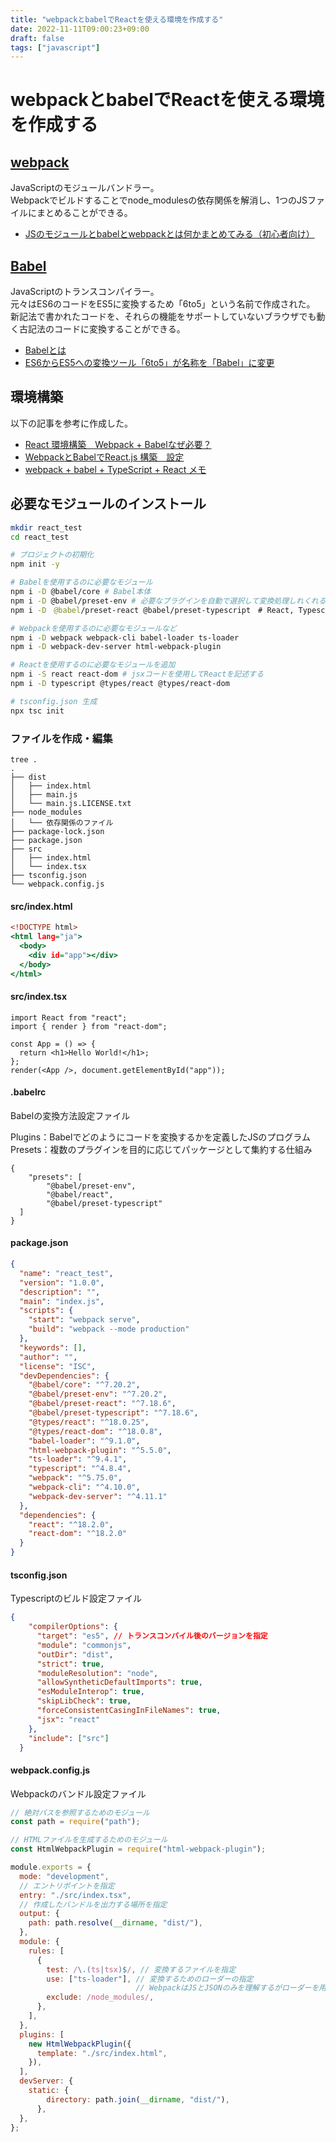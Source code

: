 ```yaml
---
title: "webpackとbabelでReactを使える環境を作成する"
date: 2022-11-11T09:00:23+09:00
draft: false
tags: ["javascript"] 
---
```

<!--more-->
# webpackとbabelでReactを使える環境を作成する
## [webpack](https://webpack.js.org)
JavaScriptのモジュールバンドラー。  
Webpackでビルドすることでnode_modulesの依存関係を解消し、1つのJSファイルにまとめることができる。
- [JSのモジュールとbabelとwebpackとは何かまとめてみる（初心者向け）](https://codezine.jp/article/detail/8500)

## [Babel](https://babeljs.io)
JavaScriptのトランスコンパイラー。  
元々はES6のコードをES5に変換するため「6to5」という名前で作成された。  
新記法で書かれたコードを、それらの機能をサポートしていないブラウザでも動く古記法のコードに変換することができる。

- [Babelとは](https://www.codegrid.net/articles/2015-babel-1/#toc-2)
- [ES6からES5への変換ツール「6to5」が名称を「Babel」に変更](https://codezine.jp/article/detail/8500)

## 環境構築
以下の記事を参考に作成した。
- [React 環境構築　Webpack + Babelなぜ必要？](https://dev-k.hatenablog.com/entry/react-webpack-hatenablog)
- [WebpackとBabelでReact.js 構築　設定](https://dev-k.hatenablog.com/entry/building-react-with-webpack-for-beginners)
- [webpack + babel + TypeScript + React メモ](https://qiita.com/tseno/items/fb53fa13004542ef1b80)

## 必要なモジュールのインストール
```.sh
mkdir react_test
cd react_test

# プロジェクトの初期化
npm init -y

# Babelを使用するのに必要なモジュール
npm i -D @babel/core # Babel本体
npm i -D @babel/preset-env # 必要なプラグインを自動で選択して変換処理しれくれるpresets
npm i -D　@babel/preset-react @babel/preset-typescript　# React, Typescript用

# Webpackを使用するのに必要なモジュールなど
npm i -D webpack webpack-cli babel-loader ts-loader
npm i -D webpack-dev-server html-webpack-plugin

# Reactを使用するのに必要なモジュールを追加
npm i -S react react-dom # jsxコードを使用してReactを記述する
npm i -D typescript @types/react @types/react-dom

# tsconfig.json 生成
npx tsc init

```

### ファイルを作成・編集
```
tree .
.
├── dist
│   ├── index.html
│   ├── main.js
│   └── main.js.LICENSE.txt
├── node_modules
│   └── 依存関係のファイル
├── package-lock.json
├── package.json
├── src
│   ├── index.html
│   └── index.tsx
├── tsconfig.json
└── webpack.config.js
```

#### src/index.html
```index.html
<!DOCTYPE html>
<html lang="ja">
  <body>
    <div id="app"></div>
  </body>
</html>

```

#### src/index.tsx
```index.tsx
import React from "react";
import { render } from "react-dom";

const App = () => {
  return <h1>Hello World!</h1>;
};
render(<App />, document.getElementById("app"));
```

#### .babelrc
Babelの変換方法設定ファイル

Plugins：Babelでどのようにコードを変換するかを定義したJSのプログラム  
Presets：複数のプラグインを目的に応じてパッケージとして集約する仕組み
```.babelrc
{
    "presets": [
        "@babel/preset-env",
        "@babel/react",
        "@babel/preset-typescript"
  ]
}
```

#### package.json
```package.json
{
  "name": "react_test",
  "version": "1.0.0",
  "description": "",
  "main": "index.js",
  "scripts": {
    "start": "webpack serve",
    "build": "webpack --mode production"
  },
  "keywords": [],
  "author": "",
  "license": "ISC",
  "devDependencies": {
    "@babel/core": "^7.20.2",
    "@babel/preset-env": "^7.20.2",
    "@babel/preset-react": "^7.18.6",
    "@babel/preset-typescript": "^7.18.6",
    "@types/react": "^18.0.25",
    "@types/react-dom": "^18.0.8",
    "babel-loader": "^9.1.0",
    "html-webpack-plugin": "^5.5.0",
    "ts-loader": "^9.4.1",
    "typescript": "^4.8.4",
    "webpack": "^5.75.0",
    "webpack-cli": "^4.10.0",
    "webpack-dev-server": "^4.11.1"
  },
  "dependencies": {
    "react": "^18.2.0",
    "react-dom": "^18.2.0"
  }
}

```

#### tsconfig.json
Typescriptのビルド設定ファイル
```tsconfig.json
{
    "compilerOptions": {
      "target": "es5", // トランスコンパイル後のバージョンを指定
      "module": "commonjs",
      "outDir": "dist",
      "strict": true,
      "moduleResolution": "node",
      "allowSyntheticDefaultImports": true,
      "esModuleInterop": true,
      "skipLibCheck": true,
      "forceConsistentCasingInFileNames": true,
      "jsx": "react"
    },
    "include": ["src"]
  }

```
#### webpack.config.js
Webpackのバンドル設定ファイル
```webpack.config.js
// 絶対パスを参照するためのモジュール
const path = require("path");

// HTMLファイルを生成するためのモジュール
const HtmlWebpackPlugin = require("html-webpack-plugin");

module.exports = {
  mode: "development",
  // エントリポイントを指定
  entry: "./src/index.tsx",
  // 作成したバンドルを出力する場所を指定
  output: {
    path: path.resolve(__dirname, "dist/"), 
  },
  module: {
    rules: [
      {
        test: /\.(ts|tsx)$/, // 変換するファイルを指定
        use: ["ts-loader"], // 変換するためのローダーの指定
                            // WebpackはJSとJSONのみを理解するがローダーを用いることでほかのファイルを理解できるようになる。
        exclude: /node_modules/,
      },
    ],
  },
  plugins: [
    new HtmlWebpackPlugin({
      template: "./src/index.html",
    }),
  ],
  devServer: {
    static: {
        directory: path.join(__dirname, "dist/"),
      },
  },
};
```
